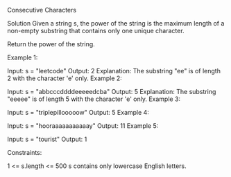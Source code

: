 Consecutive Characters

Solution
Given a string s, the power of the string is the maximum length of a non-empty substring that contains only one unique character.

Return the power of the string.

 

Example 1:

Input: s = "leetcode"
Output: 2
Explanation: The substring "ee" is of length 2 with the character 'e' only.
Example 2:

Input: s = "abbcccddddeeeeedcba"
Output: 5
Explanation: The substring "eeeee" is of length 5 with the character 'e' only.
Example 3:

Input: s = "triplepillooooow"
Output: 5
Example 4:

Input: s = "hooraaaaaaaaaaay"
Output: 11
Example 5:

Input: s = "tourist"
Output: 1
 

Constraints:

1 <= s.length <= 500
s contains only lowercase English letters.
